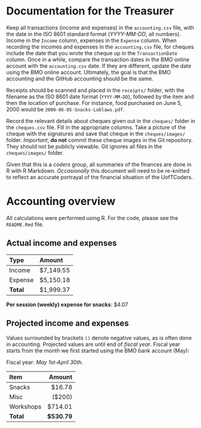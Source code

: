 
Documentation for the Treasurer
===============================

Keep all transactions (income and expenses) in the `accounting.csv` file, with the date in the ISO 8601 standard format (*YYYY-MM-DD*, all numbers). Income in the `Income` column, expenses in the `Expense` column. When recording the incomes and expenses in the `accounting.csv` file, for cheques include the date that you wrote the cheque up in the `TransactionDate` column. Once in a while, compare the transaction dates in the BMO online account with the `accounting.csv` date. If they are different, update the date using the BMO online account. Ultimately, the goal is that the BMO accounting and the GitHub accounting should be the same.

Receipts should be scanned and placed in the `receipts/` folder, with the filename as the ISO 8601 date format (`YYYY-MM-DD`), followed by the item and then the location of purchase. For instance, food purchased on June 5, 2000 would be `2000-06-05-Snacks-Loblaws.pdf`.

Record the relevant details about cheques given out in the `cheques/` folder in the `cheques.csv` file. Fill in the appropriate columns. Take a picture of the cheque with the signatures and save that cheque in the `cheques/images/` folder. *Important*, **do not** commit these cheque images in the Git repository. They should not be publicly viewable. Git ignores all files in the `cheques/images/` folder.

Given that this is a *coders* group, all summaries of the finances are done in R with R Markdown. *Occasionally* this document will need to be re-knitted to reflect an accurate portrayal of the financial situation of the UofTCoders.

Accounting overview
===================

All calculations were performed using R. For the code, please see the `README.Rmd` file.

Actual income and expenses
--------------------------

| Type      | Amount    |
|:----------|:----------|
| Income    | $7,149.55 |
| Expense   | $5,150.18 |
| **Total** | $1,999.37 |

**Per session (weekly) expense for snacks**: $4.07

Projected income and expenses
-----------------------------

Values surrounded by brackets `()` denote negative values, as is often done in accounting. Projected values are until end of *fiscal year*. Fiscal year starts from the month we first started using the BMO bank account (May):

Fiscal year: *May 1st-April 30th.*

| Item      |       Amount|
|:----------|------------:|
| Snacks    |       $16.78|
| Misc      |       ($200)|
| Workshops |      $714.01|
| **Total** |  **$530.79**|
